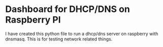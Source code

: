 # Dashboard for DHCP/DNS on Raspberry PI

I have created this python file to run a dhcp/dns server on raspberry with dnsmasq.
This is for testing network related things.
